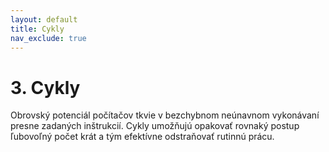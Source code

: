 ```yaml
---
layout: default
title: Cykly
nav_exclude: true
---
```


# 3. Cykly

Obrovský potenciál počítačov tkvie v bezchybnom neúnavnom vykonávaní presne zadaných inštrukcií. Cykly umožňujú opakovať rovnaký postup ľubovoľný počet krát a tým efektívne odstraňovať rutinnú prácu.
